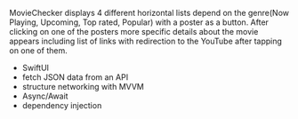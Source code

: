 MovieChecker displays 4 different horizontal lists depend on the genre(Now Playing, Upcoming, Top rated, Popular) with a poster as a button.
After clicking on one of the posters more specific details about the movie appears including list of links with redirection to the YouTube after 
tapping on one of them.
- SwiftUI
- fetch JSON data from an API
- structure networking with MVVM
- Async/Await
- dependency injection
